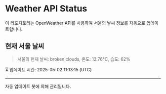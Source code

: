 
# Weather API Status

이 리포지토리는 OpenWeather API를 사용하여 서울의 날씨 정보를 자동으로 업데이트합니다.

## 현재 서울 날씨
> 서울의 현재 날씨: broken clouds, 온도: 12.76°C, 습도: 62%

⏳ 업데이트 시간: 2025-05-02 11:13:15 (UTC)

---
자동 업데이트 봇에 의해 관리됩니다.
